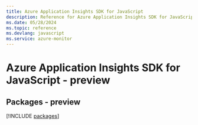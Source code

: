 ```yaml
---
title: Azure Application Insights SDK for JavaScript
description: Reference for Azure Application Insights SDK for JavaScript
ms.date: 05/28/2024
ms.topic: reference
ms.devlang: javascript
ms.service: azure-monitor
---
```

# Azure Application Insights SDK for JavaScript - preview
## Packages - preview
[!INCLUDE [packages](application-insights-index.md)]